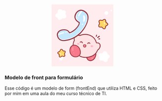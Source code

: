 <p align="center">
  <img src="logoo.png" alt="Logo" width="200" height="200">
</p>

<h3>Modelo de front para formulário</h3>

Esse código é um modelo de form (frontEnd) que utiliza HTML e CSS, feito por mim em uma aula do meu curso técnico de TI.
